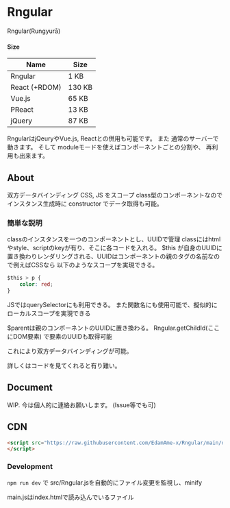 # Rngular

Rngular(Rungyurā)

#### Size

| Name | Size |
| ---- | ---- |
| Rngular | 1 KB|
| React (+RDOM) | 130 KB | 
| Vue.js | 65 KB |
| PReact | 13 KB |
| jQuery | 87 KB |

RngularはjQeuryやVue.js, Reactとの併用も可能です。
また 通常のサーバーで動きます。
そして moduleモードを使えばコンポーネントごとの分割や、 再利用も出来ます。

## About
双方データバインディング
CSS, JS をスコープ
class型のコンポーネントなのでインスタンス生成時に
constructor でデータ取得も可能。


### 簡単な説明

classのインスタンスを一つのコンポーネントとし、UUIDで管理
classにはhtmlやstyle、scriptのkeyが有り、そこに各コードを入れる。
$this が自身のUUIDに置き換わりレンダリングされる、UUIDはコンポーネントの親のタグの名前なので例えばCSSなら 以下のようなスコープを実現できる。
```css
$this > p {
    color: red;
}
```

JSではquerySelectorにも利用できる。
また関数名にも使用可能で、擬似的にローカルスコープを実現できる

$parentは親のコンポーネントのUUIDに置き換わる。
Rngular.getChildId(ここにDOM要素) で要素のUUIDも取得可能

これにより双方データバインディングが可能。

詳しくはコードを見てくれると有り難い。


## Document

WIP.
今は個人的に連絡お願いします。 (Issue等でも可)

## CDN
```html
<script src="https://raw.githubusercontent.com/EdamAme-x/Rngular/main/dist/Rngular.min.js">
</script>
```

### Development
`npm run dev` で src/Rngular.jsを自動的にファイル変更を監視し、minify

main.jsはindex.htmlで読み込んでいるファイル